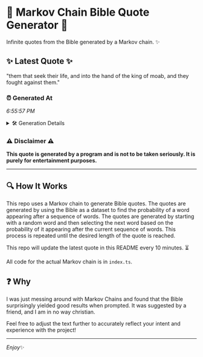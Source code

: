 # 📖 Markov Chain Bible Quote Generator 📖

Infinite quotes from the Bible generated by a Markov chain. ✨

## ✨ Latest Quote ✨
"them that seek their life, and into the hand of the king of moab, and they fought against them."

### ⏰ Generated At
*6:55:57 PM*

<details>
    <summary>🛠️ Generation Details</summary>
    <p>
        <strong>🌱 Seed:</strong> them<br>
        <strong>🔄 Iterations:</strong> 18<br>
        <strong>📜 Context History:</strong><br>[ them ]: that<br>[ them, that ]: seek<br>[ them, that, seek ]: their<br>[ them, that, seek, their ]: life,<br>[ them, that, seek, their, life, ]: and<br>[ them, that, seek, their, life,, and ]: into<br>[ that, seek, their, life,, and, into ]: the<br>[ seek, their, life,, and, into, the ]: hand<br>[ their, life,, and, into, the, hand ]: of<br>[ life,, and, into, the, hand, of ]: the<br>[ and, into, the, hand, of, the ]: king<br>[ into, the, hand, of, the, king ]: of<br>[ the, hand, of, the, king, of ]: moab,<br>[ hand, of, the, king, of, moab, ]: and<br>[ of, the, king, of, moab,, and ]: they<br>[ the, king, of, moab,, and, they ]: fought<br>[ king, of, moab,, and, they, fought ]: against<br>[ of, moab,, and, they, fought, against ]: them.<br>
    </p>
</details>

### ⚠️ Disclaimer ⚠️
**This quote is generated by a program and is not to be taken seriously. It is purely for entertainment purposes.**

---

## 🔍 How It Works

This repo uses a Markov chain to generate Bible quotes. The quotes are generated by using the Bible as a dataset to find the probability of a word appearing after a sequence of words. The quotes are generated by starting with a random word and then selecting the next word based on the probability of it appearing after the current sequence of words. This process is repeated until the desired length of the quote is reached.

This repo will update the latest quote in this README every 10 minutes. ⏳

All code for the actual Markov chain is in `index.ts`.

## ❓ Why

I was just messing around with Markov Chains and found that the Bible surprisingly yielded good results when prompted. 
It was suggested by a friend, and I am in no way christian.

Feel free to adjust the text further to accurately reflect your intent and experience with the project!

---

*Enjoy*✨
